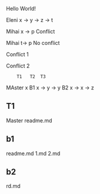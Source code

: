 Hello World!
 
 Eleni x -> y -> z -> t

 Mihai x -> p Conflict

 Mihai t-> p No conflict

 Conflict 1

 Conflict 2


        T1   T2  T3
MAster  x
B1      x -> y -> y
B2      x -> x -> z


T1
-------
Master
readme.md


b1
-------
readme.md
1.md
2.md




b2
-------
rd.md


